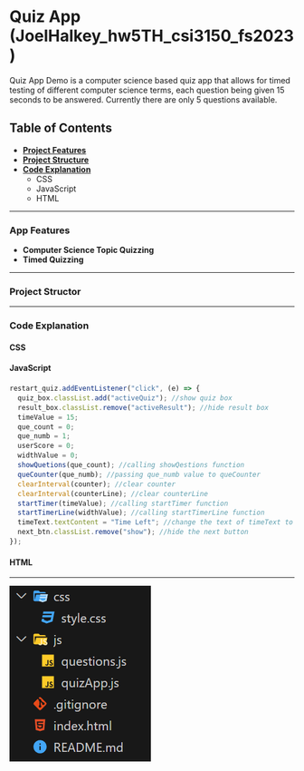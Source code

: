 # Quiz App (JoelHalkey_hw5TH_csi3150_fs2023)

Quiz App Demo is a computer science based quiz app that allows for timed testing of different computer science terms, each question being given 15 seconds to be answered. Currently there are only 5 questions available.

## Table of Contents
- **[Project Features](#Project-Features)**
- **[Project Structure](#Project-Structure)**
- **[Code Explanation](#Code-Explanation)**
    - CSS
    - JavaScript
    - HTML
<hr>

### App Features
- **Computer Science Topic Quizzing**
- **Timed Quizzing**

<hr>

### Project Structor
<hr>

### Code Explanation

#### CSS
#### JavaScript

``` javascript
restart_quiz.addEventListener("click", (e) => {
  quiz_box.classList.add("activeQuiz"); //show quiz box
  result_box.classList.remove("activeResult"); //hide result box
  timeValue = 15;
  que_count = 0;
  que_numb = 1;
  userScore = 0;
  widthValue = 0;
  showQuetions(que_count); //calling showQestions function
  queCounter(que_numb); //passing que_numb value to queCounter
  clearInterval(counter); //clear counter
  clearInterval(counterLine); //clear counterLine
  startTimer(timeValue); //calling startTimer function
  startTimerLine(widthValue); //calling startTimerLine function
  timeText.textContent = "Time Left"; //change the text of timeText to Time Left
  next_btn.classList.remove("show"); //hide the next button
});
```
#### HTML

<hr>



![ ](https://github.com/JoelHalkey/JoelHalkey_hw5TH_csi3150_fs2023/blob/main/readme_assets/project_structure.png "project structure")
